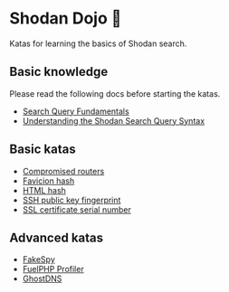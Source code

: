 # Shodan Dojo 🥋

Katas for learning the basics of Shodan search.

## Basic knowledge

Please read the following docs before starting the katas.

- [Search Query Fundamentals](https://help.shodan.io/the-basics/search-query-fundamentals)
- [Understanding the Shodan Search Query Syntax](https://blog.shodan.io/understanding-the-shodan-search-query-syntax/)

## Basic katas

- [Compromised routers](./katas/compromised/index.md)
- [Favicion hash](./katas/favicon_hash/index.md)
- [HTML hash](./katas/html_hash/index.md)
- [SSH public key fingerprint](./katas/ssh_fingerprint/index.md)
- [SSL certificate serial number](./katas/certificate/index.md)

## Advanced katas

- [FakeSpy](./katas/fakespy/index.md)
- [FuelPHP Profiler](./katas/fuelphp_profiler/index.md)
- [GhostDNS](./katas/ghostdns/index.md)
